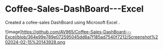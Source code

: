 # Coffee-Sales-DashBoard---Excel
Created a cofee-sales DashBoard using Microsoft Excel .

![image]https://github.com/AV965/Coffee-Sales-DashBoard---Excel/blob/364e99e789e072595045dd6a7f185ad7540f7212/Screenshot%202024-02-15%20143928.png

